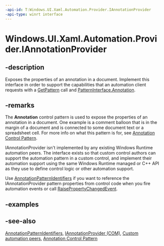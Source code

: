 ```yaml
---
-api-id: T:Windows.UI.Xaml.Automation.Provider.IAnnotationProvider
-api-type: winrt interface
---
```


<!-- Interface syntax.
public interface IAnnotationProvider : 
-->

# Windows.UI.Xaml.Automation.Provider.IAnnotationProvider

## -description
Exposes the properties of an annotation in a document. Implement this interface in order to support the capabilities that an automation client requests with a [GetPattern](../windows.ui.xaml.automation.peers/automationpeer_getpattern_2046576749.md) call and [PatternInterface.Annotation](../windows.ui.xaml.automation.peers/patterninterface.md).



## -remarks
The **Annotation** control pattern is used to expose the properties of an annotation in a document. One example is a comment balloon that is in the margin of a document and is connected to some document text or a spreadsheet cell. For more info on what this pattern is for, see [Annotation Control Pattern](/windows/desktop/WinAuto/uiauto-implementingannotation).

IAnnotationProvider isn't implemented by any existing Windows Runtime automation peers. The interface exists so that custom control authors can support the automation pattern in a custom control, and implement their automation support using the same Windows Runtime managed or C++ API as they use to define control logic or other automation support.

Use [AnnotationPatternIdentifiers](../windows.ui.xaml.automation/annotationpatternidentifiers.md) if you want to reference the IAnnotationProvider pattern properties from control code when you fire automation events or call [RaisePropertyChangedEvent](../windows.ui.xaml.automation.peers/automationpeer_raisepropertychangedevent_715050195.md).

## -examples

## -see-also
[AnnotationPatternIdentifiers](../windows.ui.xaml.automation/annotationpatternidentifiers.md), [IAnnotationProvider (COM)](/windows/desktop/api/uiautomationcore/nn-uiautomationcore-iannotationprovider), [Custom automation peers](/windows/uwp/accessibility/custom-automation-peers), [Annotation Control Pattern](/windows/desktop/WinAuto/uiauto-implementingannotation)
